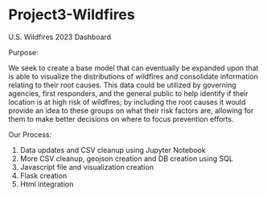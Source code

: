 # Project3-Wildfires

U.S. Wildfires 2023 Dashboard 

Purpose:

We seek to create a base model that can eventually be expanded upon that is able to visualize the distributions of wildfires and consolidate information relating to their root causes. This data could be utilized by governing agencies, first responders, and the general public to help identify if their location is at high risk of wildfires; by including the root causes it would provide an idea to these groups on what their risk factors are, allowing for them to make better decisions on where to focus prevention efforts.

Our Process:

1. Data updates and CSV cleanup using Jupyter Notebook
2. More CSV cleanup, geojson creation and DB creation using SQL
3. Javascript file and visualization creation
4. Flask creation
5. Html integration

